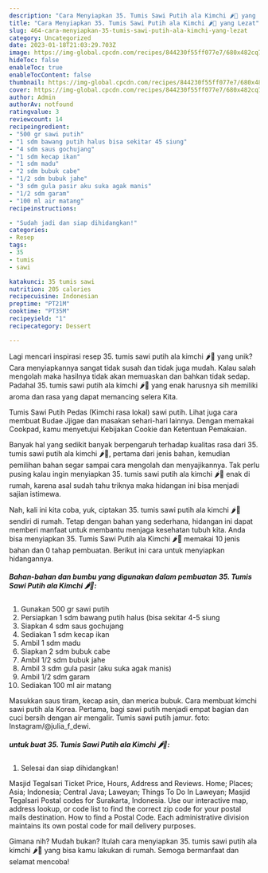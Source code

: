 ```yaml
---
description: "Cara Menyiapkan 35. Tumis Sawi Putih ala Kimchi 🌶🥬 yang Lezat"
title: "Cara Menyiapkan 35. Tumis Sawi Putih ala Kimchi 🌶🥬 yang Lezat"
slug: 464-cara-menyiapkan-35-tumis-sawi-putih-ala-kimchi-yang-lezat
category: Uncategorized
date: 2023-01-18T21:03:29.703Z
image: https://img-global.cpcdn.com/recipes/844230f55ff077e7/680x482cq70/35-tumis-sawi-putih-ala-kimchi-foto-resep-utama.jpg
hideToc: false
enableToc: true
enableTocContent: false
thumbnail: https://img-global.cpcdn.com/recipes/844230f55ff077e7/680x482cq70/35-tumis-sawi-putih-ala-kimchi-foto-resep-utama.jpg
cover: https://img-global.cpcdn.com/recipes/844230f55ff077e7/680x482cq70/35-tumis-sawi-putih-ala-kimchi-foto-resep-utama.jpg
author: Admin
authorAv: notfound
ratingvalue: 3
reviewcount: 14
recipeingredient:
- "500 gr sawi putih"
- "1 sdm bawang putih halus bisa sekitar 45 siung"
- "4 sdm saus gochujang"
- "1 sdm kecap ikan"
- "1 sdm madu"
- "2 sdm bubuk cabe"
- "1/2 sdm bubuk jahe"
- "3 sdm gula pasir aku suka agak manis"
- "1/2 sdm garam"
- "100 ml air matang"
recipeinstructions:

- "Sudah jadi dan siap dihidangkan!"
categories:
- Resep
tags:
- 35
- tumis
- sawi

katakunci: 35 tumis sawi 
nutrition: 205 calories
recipecuisine: Indonesian
preptime: "PT21M"
cooktime: "PT35M"
recipeyield: "1"
recipecategory: Dessert

---
```





Lagi mencari inspirasi resep 35. tumis sawi putih ala kimchi 🌶🥬 yang unik? Cara menyiapkannya sangat tidak susah dan tidak juga mudah. Kalau salah mengolah maka hasilnya tidak akan memuaskan dan bahkan tidak sedap. Padahal 35. tumis sawi putih ala kimchi 🌶🥬 yang enak harusnya sih memiliki aroma dan rasa yang dapat memancing selera Kita.





Tumis Sawi Putih Pedas (Kimchi rasa lokal) sawi putih. Lihat juga cara membuat Budae Jjigae dan masakan sehari-hari lainnya. Dengan memakai Cookpad, kamu menyetujui Kebijakan Cookie dan Ketentuan Pemakaian.

Banyak hal yang sedikit banyak berpengaruh terhadap kualitas rasa dari 35. tumis sawi putih ala kimchi 🌶🥬, pertama dari jenis bahan, kemudian pemilihan bahan segar sampai cara mengolah dan menyajikannya. Tak perlu pusing kalau ingin menyiapkan 35. tumis sawi putih ala kimchi 🌶🥬 enak di rumah, karena asal sudah tahu triknya maka hidangan ini bisa menjadi sajian istimewa.






Nah, kali ini kita coba, yuk, ciptakan 35. tumis sawi putih ala kimchi 🌶🥬 sendiri di rumah. Tetap dengan bahan yang sederhana, hidangan ini dapat memberi manfaat untuk membantu menjaga kesehatan tubuh kita. Anda bisa menyiapkan 35. Tumis Sawi Putih ala Kimchi 🌶🥬 memakai 10 jenis bahan dan 0 tahap pembuatan. Berikut ini cara untuk menyiapkan hidangannya.

<!--inarticleads1-->

##### Bahan-bahan dan bumbu yang digunakan dalam pembuatan 35. Tumis Sawi Putih ala Kimchi 🌶🥬:

1. Gunakan 500 gr sawi putih
1. Persiapkan 1 sdm bawang putih halus (bisa sekitar 4-5 siung
1. Siapkan 4 sdm saus gochujang
1. Sediakan 1 sdm kecap ikan
1. Ambil 1 sdm madu
1. Siapkan 2 sdm bubuk cabe
1. Ambil 1/2 sdm bubuk jahe
1. Ambil 3 sdm gula pasir (aku suka agak manis)
1. Ambil 1/2 sdm garam
1. Sediakan 100 ml air matang


Masukkan saus tiram, kecap asin, dan merica bubuk. Cara membuat kimchi sawi putih ala Korea. Pertama, bagi sawi putih menjadi empat bagian dan cuci bersih dengan air mengalir. Tumis sawi putih jamur. foto: Instagram/@julia_f_dewi. 

<!--inarticleads2-->

#####  untuk buat 35. Tumis Sawi Putih ala Kimchi 🌶🥬:


1. Selesai dan siap dihidangkan!

Masjid Tegalsari Ticket Price, Hours, Address and Reviews. Home; Places; Asia; Indonesia; Central Java; Laweyan; Things To Do In Laweyan; Masjid Tegalsari Postal codes for Surakarta, Indonesia. Use our interactive map, address lookup, or code list to find the correct zip code for your postal mails destination. How to find a Postal Code. Each administrative division maintains its own postal code for mail delivery purposes. 

Gimana nih? Mudah bukan? Itulah cara menyiapkan 35. tumis sawi putih ala kimchi 🌶🥬 yang bisa kamu lakukan di rumah. Semoga bermanfaat dan selamat mencoba!
